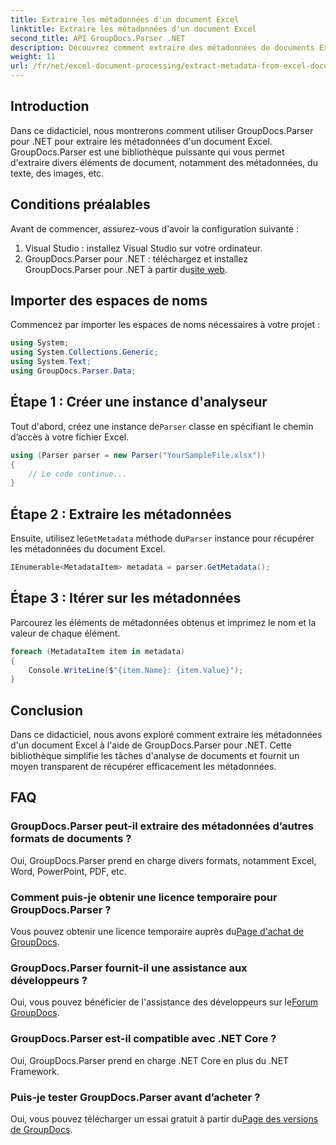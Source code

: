 ```yaml
---
title: Extraire les métadonnées d'un document Excel
linktitle: Extraire les métadonnées d'un document Excel
second_title: API GroupDocs.Parser .NET
description: Découvrez comment extraire des métadonnées de documents Excel à l'aide de GroupDocs.Parser pour .NET. Suivez ce tutoriel étape par étape.
weight: 11
url: /fr/net/excel-document-processing/extract-metadata-from-excel-document/
---
```

## Introduction
Dans ce didacticiel, nous montrerons comment utiliser GroupDocs.Parser pour .NET pour extraire les métadonnées d'un document Excel. GroupDocs.Parser est une bibliothèque puissante qui vous permet d'extraire divers éléments de document, notamment des métadonnées, du texte, des images, etc.
## Conditions préalables
Avant de commencer, assurez-vous d'avoir la configuration suivante :
1. Visual Studio : installez Visual Studio sur votre ordinateur.
2.  GroupDocs.Parser pour .NET : téléchargez et installez GroupDocs.Parser pour .NET à partir du[site web](https://releases.groupdocs.com/parser/net/).

## Importer des espaces de noms
Commencez par importer les espaces de noms nécessaires à votre projet :
```csharp
using System;
using System.Collections.Generic;
using System.Text;
using GroupDocs.Parser.Data;
```
## Étape 1 : Créer une instance d'analyseur
 Tout d'abord, créez une instance de`Parser` classe en spécifiant le chemin d’accès à votre fichier Excel.
```csharp
using (Parser parser = new Parser("YourSampleFile.xlsx"))
{
    // Le code continue...
}
```
## Étape 2 : Extraire les métadonnées
 Ensuite, utilisez le`GetMetadata` méthode du`Parser` instance pour récupérer les métadonnées du document Excel.
```csharp
IEnumerable<MetadataItem> metadata = parser.GetMetadata();
```
## Étape 3 : Itérer sur les métadonnées
Parcourez les éléments de métadonnées obtenus et imprimez le nom et la valeur de chaque élément.
```csharp
foreach (MetadataItem item in metadata)
{
    Console.WriteLine($"{item.Name}: {item.Value}");
}
```

## Conclusion
Dans ce didacticiel, nous avons exploré comment extraire les métadonnées d'un document Excel à l'aide de GroupDocs.Parser pour .NET. Cette bibliothèque simplifie les tâches d'analyse de documents et fournit un moyen transparent de récupérer efficacement les métadonnées.

## FAQ
### GroupDocs.Parser peut-il extraire des métadonnées d’autres formats de documents ?
Oui, GroupDocs.Parser prend en charge divers formats, notamment Excel, Word, PowerPoint, PDF, etc.
### Comment puis-je obtenir une licence temporaire pour GroupDocs.Parser ?
 Vous pouvez obtenir une licence temporaire auprès du[Page d'achat de GroupDocs](https://purchase.groupdocs.com/temporary-license/).
### GroupDocs.Parser fournit-il une assistance aux développeurs ?
 Oui, vous pouvez bénéficier de l'assistance des développeurs sur le[Forum GroupDocs](https://forum.groupdocs.com/c/parser/17).
### GroupDocs.Parser est-il compatible avec .NET Core ?
Oui, GroupDocs.Parser prend en charge .NET Core en plus du .NET Framework.
### Puis-je tester GroupDocs.Parser avant d’acheter ?
 Oui, vous pouvez télécharger un essai gratuit à partir du[Page des versions de GroupDocs](https://releases.groupdocs.com/).